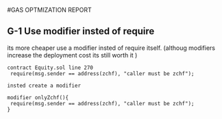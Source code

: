 #GAS OPTMIZATION REPORT

## G-1 Use modifier insted of require
its more cheaper use a modifier insted of require itself. (althoug modifiers increase the deployment cost its still worth it )

```
contract Equity.sol line 270
 require(msg.sender == address(zchf), "caller must be zchf");

insted create a modifier

modifier onlyZchf(){
 require(msg.sender == address(zchf), "caller must be zchf");
}
```

